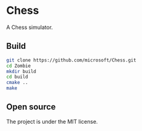 Chess
======
A Chess simulator.

## Build
```bash
git clone https://github.com/microsoft/Chess.git
cd Zombie
mkdir build
cd build
cmake ..
make
```

## Open source
The project is under the MIT license.
